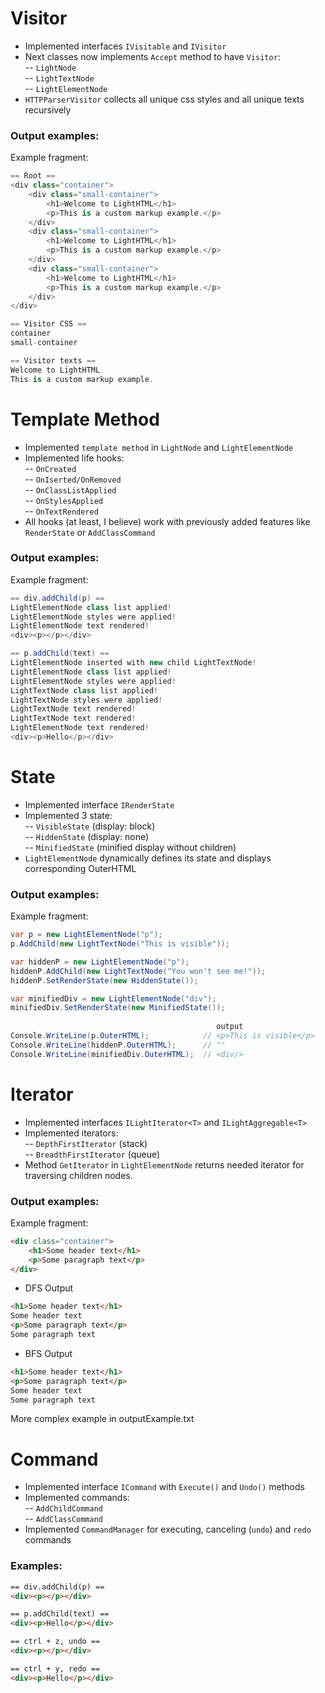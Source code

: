 # Visitor
- Implemented interfaces `IVisitable` and `IVisitor`  
- Next classes now implements `Accept` method to have `Visitor`:         
-- `LightNode`  
-- `LightTextNode`  
-- `LightElementNode`  
- `HTTPParserVisitor` collects all unique css styles and all unique texts recursively

### Output examples:

Example fragment:  
```c#
== Root ==
<div class="container">
    <div class="small-container">
        <h1>Welcome to LightHTML</h1>
        <p>This is a custom markup example.</p>
    </div>
    <div class="small-container">
        <h1>Welcome to LightHTML</h1>
        <p>This is a custom markup example.</p>
    </div>
    <div class="small-container">
        <h1>Welcome to LightHTML</h1>
        <p>This is a custom markup example.</p>
    </div>
</div>

== Visitor CSS ==
container
small-container

== Visitor texts ==
Welcome to LightHTML
This is a custom markup example.
```


# Template Method
- Implemented `template method` in `LightNode` and `LightElementNode`
- Implemented life hooks:     
-- `OnCreated`  
-- `OnIserted/OnRemoved`  
-- `OnClassListApplied`  
-- `OnStylesApplied`  
-- `OnTextRendered`
- All hooks (at least, I believe) work with previously added features like `RenderState` or `AddClassCommand`

### Output examples:

Example fragment:  
```c#
== div.addChild(p) ==
LightElementNode class list applied!
LightElementNode styles were applied!
LightElementNode text rendered!
<div><p></p></div>

== p.addChild(text) ==
LightElementNode inserted with new child LightTextNode!
LightElementNode class list applied!
LightElementNode styles were applied!
LightTextNode class list applied!
LightTextNode styles were applied!
LightTextNode text rendered!
LightTextNode text rendered!
LightElementNode text rendered!
<div><p>Hello</p></div>
```

# State
- Implemented interface `IRenderState`  
- Implemented 3 state:     
-- `VisibleState` (display: block)    
-- `HiddenState` (display: none)    
-- `MinifiedState` (minified display without children)    
- `LightElementNode` dynamically defines its state and displays corresponding OuterHTML   

### Output examples:

Example fragment:  
```c#
var p = new LightElementNode("p");
p.AddChild(new LightTextNode("This is visible"));

var hiddenP = new LightElementNode("p");
hiddenP.AddChild(new LightTextNode("You won't see me!"));
hiddenP.SetRenderState(new HiddenState());

var minifiedDiv = new LightElementNode("div");
minifiedDiv.SetRenderState(new MinifiedState());
                                            
                                              output
Console.WriteLine(p.OuterHTML);            // <p>This is visible</p>
Console.WriteLine(hiddenP.OuterHTML);      // ""
Console.WriteLine(minifiedDiv.OuterHTML);  // <div/>
```

# Iterator
- Implemented interfaces `ILightIterator<T>` and `ILightAggregable<T>`  
- Implemented iterators:   
-- `DepthFirstIterator` (stack)  
-- `BreadthFirstIterator` (queue)  
- Method `GetIterator` in `LightElementNode` returns needed iterator for traversing children nodes.  

### Output examples:

Example fragment:   
```html
<div class="container">
    <h1>Some header text</h1>
    <p>Some paragraph text</p>
</div>
```

- DFS Output  
```html
<h1>Some header text</h1>
Some header text
<p>Some paragraph text</p>
Some paragraph text
```

- BFS Output  
```html
<h1>Some header text</h1>
<p>Some paragraph text</p>
Some header text
Some paragraph text
```

More complex example in outputExample.txt

# Command
- Implemented interface `ICommand` with `Execute()` and `Undo()` methods
- Implemented commands:  
-- `AddChildCommand`  
-- `AddClassCommand`  
- Implemented `CommandManager` for executing, canceling (`undo`) and `redo` commands  

### Examples:
 
```html
== div.addChild(p) ==
<div><p></p></div>

== p.addChild(text) ==
<div><p>Hello</p></div>

== ctrl + z, undo ==
<div><p></p></div>

== ctrl + y, redo ==
<div><p>Hello</p></div>
```